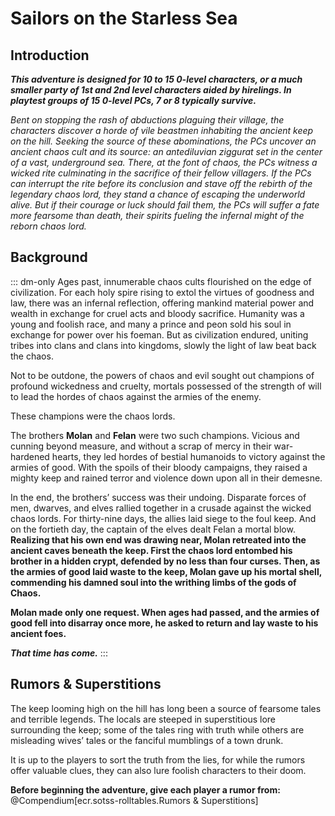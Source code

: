 # Sailors on the Starless Sea

## Introduction

***This adventure is designed for 10 to 15 0-level characters, or a much smaller
party of 1st and 2nd level characters aided by hirelings. In playtest groups of
15 0-level PCs, 7 or 8 typically survive.***

*Bent on stopping the rash of abductions plaguing their village, the characters
discover a horde of vile beastmen inhabiting the ancient keep on the hill.
Seeking the source of these abominations, the PCs uncover an ancient chaos cult
and its source: an antediluvian ziggurat set in the center of a vast, 
underground sea. There, at the font of chaos, the PCs witness a wicked rite
culminating in the sacrifice of their fellow villagers. If the PCs can interrupt
the rite before its conclusion and stave off the rebirth of the legendary chaos
lord, they stand a chance of escaping the underworld alive. But if their courage
or luck should fail them, the PCs will suffer a fate more fearsome than death, 
their spirits fueling the infernal might of the reborn chaos lord.*

## Background   
 
::: dm-only
Ages past, innumerable chaos cults flourished on the edge of civilization. For
each holy spire rising to extol the virtues of goodness and law, there was an 
infernal reflection, offering mankind material power and wealth in exchange for
cruel acts and bloody sacrifice. Humanity was a young and foolish race, and many
a prince and peon sold his soul in exchange for power over his foeman. But as
civilization endured, uniting tribes into clans and clans into kingdoms, slowly
the light of law beat back the chaos.

Not to be outdone, the powers of chaos and evil sought out champions of profound
wickedness and cruelty, mortals possessed of the strength of will to lead the 
hordes of chaos against the armies of the enemy.

These champions were the chaos lords.

The brothers **Molan** and **Felan** were two such champions. Vicious and cunning beyond
measure, and without a scrap of mercy in their war-hardened hearts, they led
hordes of bestial humanoids to victory against the armies of good. With the
spoils of their bloody campaigns, they raised a mighty keep and rained terror
and violence down upon all in their demesne.

In the end, the brothers’ success was their undoing. Disparate forces of men, 
dwarves, and elves rallied together in a crusade against the wicked chaos lords.
For thirty-nine days, the allies laid siege to the foul keep. And on the
fortieth day, the captain of the elves dealt Felan a mortal blow. **Realizing that
his own end was drawing near, Molan retreated into the ancient caves beneath the
keep. First the chaos lord entombed his brother in a hidden crypt, defended by
no less than four curses. Then, as the armies of good laid waste to the keep, 
Molan gave up his mortal shell, commending his damned soul into the writhing
limbs of the gods of Chaos.**

**Molan made only one request. When ages had passed, and the armies of good fell
into disarray once more, he asked to return and lay waste to his ancient foes.**

***That time has come.***
:::

## Rumors & Superstitions

The keep looming high on the hill has long been a source of fearsome tales and
terrible legends. The locals are steeped in superstitious lore surrounding the
keep; some of the tales ring with truth while others are misleading wives’ tales
or the fanciful mumblings of a town drunk.

It is up to the players to sort the truth from the lies, for while the rumors
offer valuable clues, they can also lure foolish characters to their doom.

**Before beginning the adventure, give each player a rumor from:** @Compendium[ecr.sotss-rolltables.Rumors & Superstitions]
